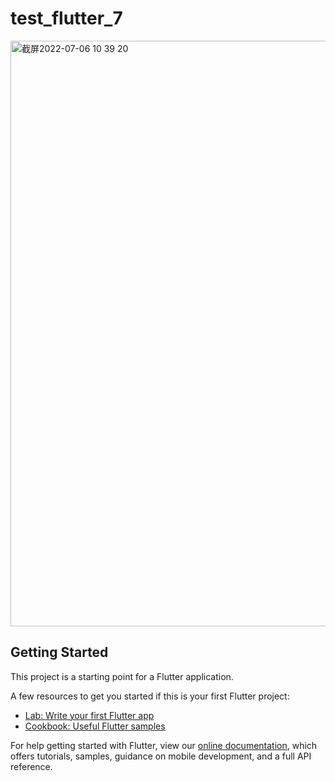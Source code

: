 # test_flutter_7

<img width="937" alt="截屏2022-07-06 10 39 20" src="https://user-images.githubusercontent.com/38312620/177469173-6505eb1d-e05c-4f11-a0c8-95c37a0f1a0b.png">

## Getting Started

This project is a starting point for a Flutter application.

A few resources to get you started if this is your first Flutter project:

- [Lab: Write your first Flutter app](https://flutter.dev/docs/get-started/codelab)
- [Cookbook: Useful Flutter samples](https://flutter.dev/docs/cookbook)

For help getting started with Flutter, view our
[online documentation](https://flutter.dev/docs), which offers tutorials,
samples, guidance on mobile development, and a full API reference.
